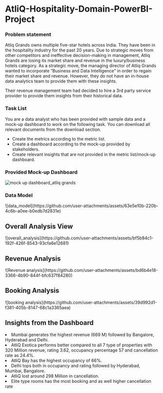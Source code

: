 # AtliQ-Hospitality-Domain-PowerBI-Project
<h3>Problem statement</h3>
Atliq Grands owns multiple five-star hotels across India. They have been in the hospitality industry for the past 20 years. Due to strategic moves from other competitors and ineffective decision-making in management, Atliq Grands are losing its market share and revenue in the luxury/business hotels category. As a strategic move, the managing director of Atliq Grands wanted to incorporate “Business and Data Intelligence” in order to regain their market share and revenue. However, they do not have an in-house data analytics team to provide them with these insights.

Their revenue management team had decided to hire a 3rd party service provider to provide them insights from their historical data.

<h3>Task List</h3>
You are a data analyst who has been provided with sample data and a mock-up dashboard to work on the following task. You can download all relevant documents from the download section.
<ul>
<li>Create the metrics according to the metric list.</li>
<li>Create a dashboard according to the mock-up provided by stakeholders.</li>
<li>Create relevant insights that are not provided in the metric list/mock-up dashboard.</li></ul>

<h3>Provided Mock-up Dashboard</h3>
<!-- <img src="mock up dashboard_atliq grands.jpg" alt="Mock up dashboard" style="width:500px;height:600px;"> -->

![mock up dashboard_atliq grands](https://github.com/user-attachments/assets/b4930356-d21e-4cc2-a148-082e1272ca07)
  
<h3>Data Model</h3>
<!-- <img src="data model.jpg" alt="Data model" style="width:500px;height:600px;"> -->
![data_model](https://github.com/user-attachments/assets/63e5e10b-220b-4c6b-a0ee-b0edb7d2831e)

<h2>Overall Analysis View</h2>
<!-- <img src="overall_analysis.jpg" alt="Overall analysis" style="width:500px;height:600px;"> -->
![overall_analysis](https://github.com/user-attachments/assets/bf5b84c1-192f-426f-8543-93cfa6e12681)

<h2>Revenue Analysis</h2>
![Revenue analysis](https://github.com/user-attachments/assets/bd6b4e18-3366-4b90-844f-bfc637f84280)

<h2>Booking Analysis</h2>
![booking analysis](https://github.com/user-attachments/assets/39d992d1-f381-405b-8147-68c1a3365aea)

<h2>Insights from the Dashboard</h2>
<li>Mumbai generates the highest revenue (669 M) followed by Bangalore, Hyderabad and Delhi.</li>
<li>AtliQ Exotica performs better compared to all 7 type of properties with 320 Million revenue, rating 3.62, occupancy percentage 57 and cancellation rate as 24.4%.</li>
<li>AtliQ Bay has the highest occupancy of 66%.</li>
<li>Delhi tops both in occupancy and rating followed by Hyderabad, Mumbai, Bangalore.</li>
<li>AtliQ lost around 298 Million in cancellation.</li>
<li>Elite type rooms has the most booking and as well higher cancellation rate</li>
